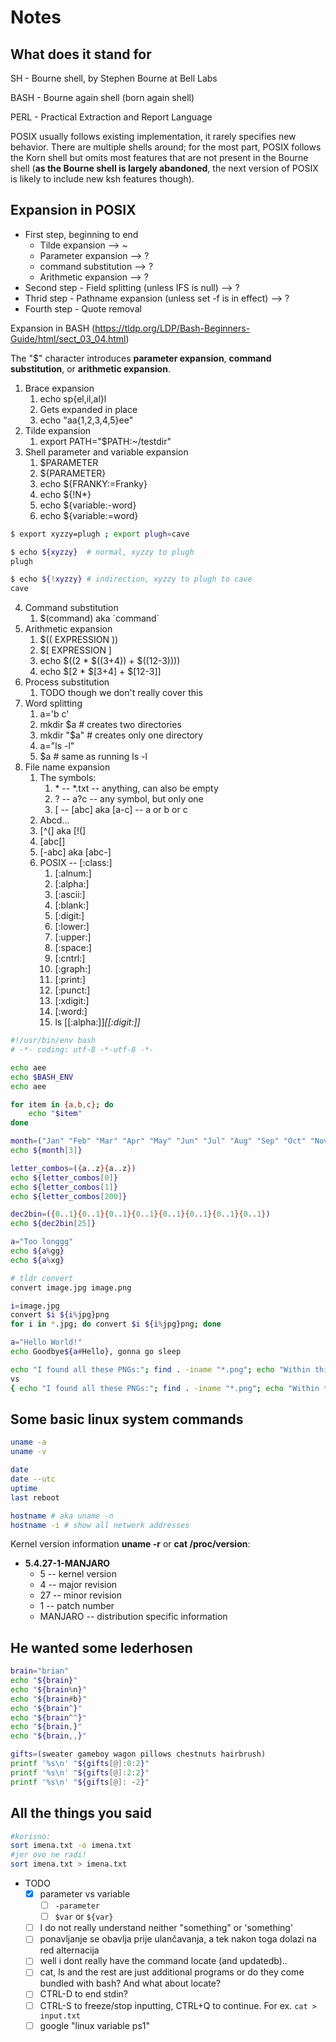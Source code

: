 # Notes

## What does it stand for

SH - Bourne shell, by Stephen Bourne at Bell Labs

BASH - Bourne again shell (born again shell)

PERL - Practical Extraction and Report Language

POSIX usually follows existing implementation, it rarely specifies new behavior. There are multiple shells around; for the most part, POSIX follows the Korn shell but omits most features that are not present in the Bourne shell (**as the Bourne shell is largely abandoned**, the next version of POSIX is likely to include new ksh features though).

## Expansion in POSIX

- First step, beginning to end
  - Tilde expansion --> ~
  - Parameter expansion --> ?
  - command substitution --> ?
  - Arithmetic expansion --> ?
- Second step - Field splitting (unless IFS is null) --> ?
- Thrid step - Pathname expansion (unless set -f is in effect) --> ?
- Fourth step - Quote removal

Expansion in BASH (https://tldp.org/LDP/Bash-Beginners-Guide/html/sect_03_04.html)

The "$" character introduces **parameter expansion**, **command substitution**, or **arithmetic expansion**.

1. Brace expansion
   1. echo sp{el,il,al}l
   2. Gets expanded in place
   3. echo \"aa{1,2,3,4,5}ee\"
2. Tilde expansion
   1. export PATH="$PATH:~/testdir"
3. Shell parameter and variable expansion
   1. $PARAMETER
   2. ${PARAMETER}
   3. echo ${FRANKY:=Franky}
   4. echo ${!N*}
   5. echo ${variable:-word}
   6. echo ${variable:=word}

```bash
$ export xyzzy=plugh ; export plugh=cave

$ echo ${xyzzy}  # normal, xyzzy to plugh
plugh

$ echo ${!xyzzy} # indirection, xyzzy to plugh to cave
cave
```

4. Command substitution
   1. $(command) aka \`command\`
5. Arithmetic expansion
   1. $(( EXPRESSION ))
   2. $[ EXPRESSION ]
   3. echo $((2 * $((3+4)) + $((12-3))))
   4. echo $[2 * $[3+4] + $[12-3]]
6. Process substitution
   1. TODO though we don't really cover this
7. Word splitting
   1. a='b c'
   2. mkdir $a  # creates two directories
   3. mkdir "$a"  # creates only one directory
   4. a="ls -l"
   5. $a  # same as running ls -l
8. File name expansion
   1. The symbols:
      1. \* -- \*.txt -- anything, can also be empty 
      2. \? -- a?c -- any symbol, but only one
      3. \[ -- [abc] aka [a-c] -- a or b or c
   2. Abcd...
   3. [^\(] aka [!\(]
   4. [abc[]
   5. [-abc] aka [abc-]
   6. POSIX -- [:class:]
      1. [:alnum:]
      2. [:alpha:]
      3. [:ascii:]
      4. [:blank:]
      5. [:digit:]
      6. [:lower:]
      7. [:upper:]
      8. [:space:]
      9. [:cntrl:]
      10. [:graph:]
      11. [:print:]
      12. [:punct:]
      13. [:xdigit:]
      14. [:word:]
      15. ls [[:alpha:]]*[[:digit:]]*

```bash
#!/usr/bin/env bash
# -*- coding: utf-8 -*-utf-8 -*-

echo aee
echo $BASH_ENV
echo aee

for item in {a,b,c}; do
    echo "$item"
done

month=("Jan" "Feb" "Mar" "Apr" "May" "Jun" "Jul" "Aug" "Sep" "Oct" "Nov" "Dec")
echo ${month[3]}

letter_combos=({a..z}{a..z})
echo ${letter_combos[0]}
echo ${letter_combos[1]}
echo ${letter_combos[200]}

dec2bin=({0..1}{0..1}{0..1}{0..1}{0..1}{0..1}{0..1}{0..1})
echo ${dec2bin[25]}

a="Too longgg"
echo ${a%gg}
echo ${a%xg}

# tldr convert
convert image.jpg image.png

i=image.jpg
convert $i ${i%jpg}png
for i in *.jpg; do convert $i ${i%jpg}png; done

a="Hello World!"
echo Goodbye${a#Hello}, gonna go sleep

echo "I found all these PNGs:"; find . -iname "*.png"; echo "Within this bunch of files:"; ls > PNGs.txt
vs
{ echo "I found all these PNGs:"; find . -iname "*.png"; echo "Within this bunch of files:"; ls; } > PNGs.txt
```

## Some basic linux system commands

```bash
uname -a
uname -v

date
date --utc
uptime
last reboot

hostname # aka uname -n
hostname -i # show all network addresses

```

Kernel version information **uname -r** or **cat /proc/version**:

- **5.4.27-1-MANJARO**
  - 5 -- kernel version
  - 4 -- major revision
  - 27 -- minor revision
  - 1 -- patch number
  - MANJARO -- distribution specific information

## He wanted some lederhosen

```bash
brain="brian"
echo "${brain}"
echo "${brain%n}"
echo "${brain#b}"
echo "${brain^}"
echo "${brain^^}"
echo "${brain,}"
echo "${brain,,}"

gifts=(sweater gameboy wagon pillows chestnuts hairbrush)
printf '%s\n' "${gifts[@]:0:2}"
printf '%s\n' "${gifts[@]:2:2}"
printf '%s\n' "${gifts[@]: -2}"
```

## All the things you said

```bash
#korisno:
sort imena.txt -o imena.txt
#jer ovo ne radi!
sort imena.txt > imena.txt
```

- TODO
  - [x] parameter vs variable
    - [ ] `-parameter`
    - [ ] `$var` or `${var}`
  - [ ] I do not really understand neither "something" or 'something'
  - [ ] ponavljanje se obavlja prije ulančavanja, a tek nakon toga dolazi na red alternacija
  - [ ] well i dont really have the command locate (and updatedb)..
  - [ ] cat, ls and the rest are just additional programs or do they come bundled with bash? And what about locate?
  - [ ] CTRL-D to end stdin?
  - [ ] CTRL-S to freeze/stop inputting, CTRL+Q to continue. For ex. `cat > input.txt`
  - [ ] google "linux variable ps1"
